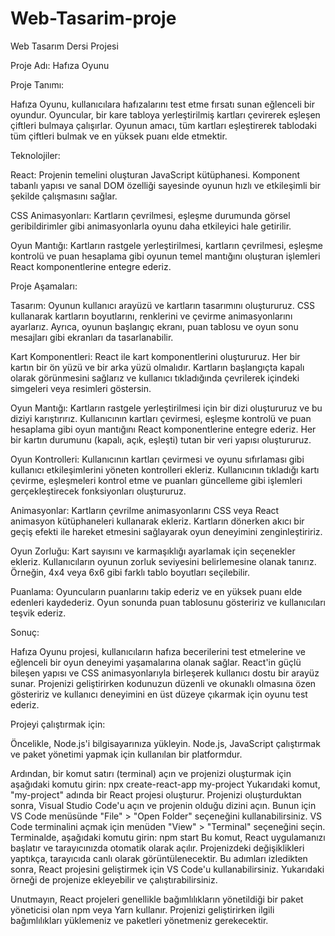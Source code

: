# Web-Tasarim-proje
Web Tasarım Dersi Projesi


Proje Adı: Hafıza Oyunu

Proje Tanımı:

Hafıza Oyunu, kullanıcılara hafızalarını test etme fırsatı sunan eğlenceli bir oyundur. Oyuncular, bir kare tabloya yerleştirilmiş kartları çevirerek eşleşen çiftleri bulmaya çalışırlar. Oyunun amacı, tüm kartları eşleştirerek tablodaki tüm çiftleri bulmak ve en yüksek puanı elde etmektir. 

Teknolojiler:

React: Projenin temelini oluşturan JavaScript kütüphanesi. Komponent tabanlı yapısı ve sanal DOM özelliği sayesinde oyunun hızlı ve etkileşimli bir şekilde çalışmasını sağlar.

CSS Animasyonları: Kartların çevrilmesi, eşleşme durumunda görsel geribildirimler gibi animasyonlarla oyunu daha etkileyici hale getirilir.

Oyun Mantığı: Kartların rastgele yerleştirilmesi, kartların çevrilmesi, eşleşme kontrolü ve puan hesaplama gibi oyunun temel mantığını oluşturan işlemleri React komponentlerine entegre ederiz.


Proje Aşamaları:

Tasarım: Oyunun kullanıcı arayüzü ve kartların tasarımını oluştururuz. CSS kullanarak kartların boyutlarını, renklerini ve çevirme animasyonlarını ayarlarız. Ayrıca, oyunun başlangıç ekranı, puan tablosu ve oyun sonu mesajları gibi ekranları da tasarlanabilir.

Kart Komponentleri: React ile kart komponentlerini oluştururuz. Her bir kartın bir ön yüzü ve bir arka yüzü olmalıdır. Kartların başlangıçta kapalı olarak görünmesini sağlarız ve kullanıcı tıkladığında çevrilerek içindeki simgeleri veya resimleri göstersin.

Oyun Mantığı: Kartların rastgele yerleştirilmesi için bir dizi oluştururuz ve bu diziyi karıştırırız. Kullanıcının kartları çevirmesi, eşleşme kontrolü ve puan hesaplama gibi oyun mantığını React komponentlerine entegre ederiz. Her bir kartın durumunu (kapalı, açık, eşleşti) tutan bir veri yapısı oluştururuz.

Oyun Kontrolleri: Kullanıcının kartları çevirmesi ve oyunu sıfırlaması gibi kullanıcı etkileşimlerini yöneten kontrolleri ekleriz. Kullanıcının tıkladığı kartı çevirme, eşleşmeleri kontrol etme ve puanları güncelleme gibi işlemleri gerçekleştirecek fonksiyonları oluştururuz.

Animasyonlar: Kartların çevrilme animasyonlarını CSS veya React animasyon kütüphaneleri kullanarak ekleriz. Kartların dönerken akıcı bir geçiş efekti ile hareket etmesini sağlayarak oyun deneyimini zenginleştiririz.

Oyun Zorluğu: Kart sayısını ve karmaşıklığı ayarlamak için seçenekler ekleriz. Kullanıcıların oyunun zorluk seviyesini belirlemesine olanak tanırız. Örneğin, 4x4 veya 6x6 gibi farklı tablo boyutları seçilebilir.

Puanlama: Oyuncuların puanlarını takip ederiz ve en yüksek puanı elde edenleri kaydederiz. Oyun sonunda puan tablosunu gösteririz ve kullanıcıları teşvik ederiz.


Sonuç:

Hafıza Oyunu projesi, kullanıcıların hafıza becerilerini test etmelerine ve eğlenceli bir oyun deneyimi yaşamalarına olanak sağlar. React'in güçlü bileşen yapısı ve CSS animasyonlarıyla birleşerek kullanıcı dostu bir arayüz sunar. Projenizi geliştirirken kodunuzun düzenli ve okunaklı olmasına özen gösteririz ve kullanıcı deneyimini en üst düzeye çıkarmak için oyunu test ederiz. 

Projeyi çalıştırmak için:

Öncelikle, Node.js'i bilgisayarınıza yükleyin. Node.js, JavaScript çalıştırmak ve paket yönetimi yapmak için kullanılan bir platformdur.

Ardından, bir komut satırı (terminal) açın ve projenizi oluşturmak için aşağıdaki komutu girin:
npx create-react-app my-project
Yukarıdaki komut, "my-project" adında bir React projesi oluşturur.
Projenizi oluşturduktan sonra, Visual Studio Code'u açın ve projenin olduğu dizini açın. Bunun için VS Code menüsünde "File" > "Open Folder" seçeneğini kullanabilirsiniz.
VS Code terminalini açmak için menüden "View" > "Terminal" seçeneğini seçin.
Terminalde, aşağıdaki komutu girin:
npm start
Bu komut, React uygulamanızı başlatır ve tarayıcınızda otomatik olarak açılır. Projenizdeki değişiklikleri yaptıkça, tarayıcıda canlı olarak görüntülenecektir.
Bu adımları izledikten sonra, React projesini geliştirmek için VS Code'u kullanabilirsiniz. Yukarıdaki örneği de projenize ekleyebilir ve çalıştırabilirsiniz.

Unutmayın, React projeleri genellikle bağımlılıkların yönetildiği bir paket yöneticisi olan npm veya Yarn kullanır.
Projenizi geliştirirken ilgili bağımlılıkları yüklemeniz ve paketleri yönetmeniz gerekecektir.
